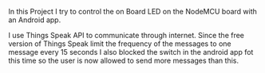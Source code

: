 In this Project I try to control the on Board LED on the NodeMCU board with an Android app.

I use Things Speak API to communicate through internet. Since the free version of Things Speak limit the frequency of the messages to one message every 15 seconds I also blocked the switch in the android app fot this time so the user is now allowed to send more messages than this.
